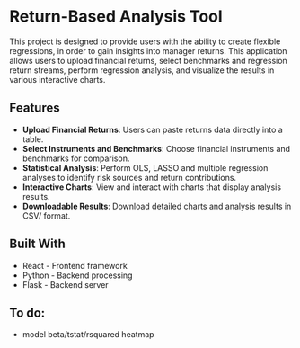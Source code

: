 
# Return-Based Analysis Tool

This project is designed to provide users with the ability to create flexible regressions, in order to gain insights into manager returns. This application allows users to upload financial returns, select benchmarks and regression return streams, perform regression analysis, and visualize the results in various interactive charts.

## Features

- **Upload Financial Returns**: Users can paste returns data directly into a table.
- **Select Instruments and Benchmarks**: Choose financial instruments and benchmarks for comparison.
- **Statistical Analysis**: Perform OLS, LASSO and multiple regression analyses to identify risk sources and return contributions.
- **Interactive Charts**: View and interact with charts that display analysis results.
- **Downloadable Results**: Download detailed charts and analysis results in CSV/ format.

## Built With

- React - Frontend framework
- Python - Backend processing
- Flask - Backend server

## To do:
- model beta/tstat/rsquared heatmap
